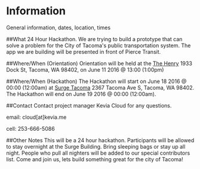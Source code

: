 # Information
General information, dates, location, times

##What
24 Hour Hackathon. We are trying to build a prototype that can solve a problem for the City of Tacoma's public transportation system. The app we are building will be presented in front of Pierce Transit. 

##Where/When (Orientation)
Orientation will be held at the [The Henry](http://www.thehenryapartments.com/photogallery.aspx) 1933 Dock St, Tacoma, WA 98402, on June 11 2016 @ 13:00 (1:00pm)

##Where/When (Hackathon)
The Hackathon will start on June 18 2016 @ 00:00 (12:00am) at [Surge Tacoma](http://www.surgetacoma.com/) 2367 Tacoma Ave S, Tacoma, WA 98402. The Hackathon will end on June 19 2016 @ 00:00 (12:00am). 

##Contact
Contact project manager Kevia Cloud for any questions. 

email: cloud[at]kevia.me

cell: 253-666-5086

##Other Notes
This will be a 24 hour hackathon. Participants will be allowed to stay overnight at the Surge Building. Bring sleeping bags or stay up all night. People who pull all nighters will be added to our special contributors list. Come and join us, lets build something great for the city of Tacoma!
